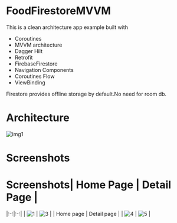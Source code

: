 # FoodFirestoreMVVM
This is a clean architecture app example built with

- Coroutines
- MVVM architecture
- Dagger Hilt
- Retrofit
- FirebaseFirestore
- Navigation Components
- Coroutines Flow
- ViewBinding

 Firestore provides offline storage by default.No need for room db.

# Architecture

![img1](https://miro.medium.com/max/1400/1*h1Qxz2tOjXFJeXztW1CWfA.png)

# Screenshots
# Screenshots| Home Page | Detail Page |
|:-:|:-:|
| ![1](screenshots/food1.png?raw=true) | ![3](screenshots/food2.png?raw=true) |
| Home page | Detail page |
| ![4](screenshots/food3.png?raw=true) | ![5](screenshots/food4.png?raw=true) |

